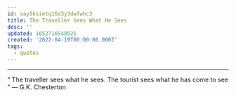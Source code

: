 ```yaml
---
id: vay5ksietq16d3y3dwfwhc3
title: The Traveller Sees What He Sees
desc: ''
updated: 1652716548525
created: '2022-04-19T00:00:00.000Z'
tags:
  - quotes
---
```


***

“ The traveller sees what he sees. The tourist sees what he has come to see ” — G.K. Chesterton
